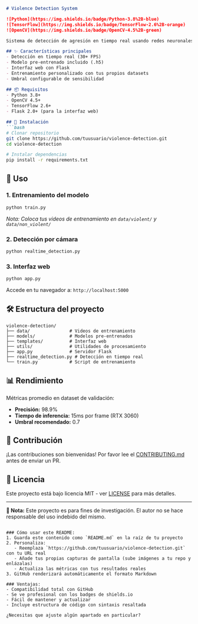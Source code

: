 ```markdown
# Violence Detection System

![Python](https://img.shields.io/badge/Python-3.8%2B-blue)
![TensorFlow](https://img.shields.io/badge/TensorFlow-2.6%2B-orange)
![OpenCV](https://img.shields.io/badge/OpenCV-4.5%2B-green)

Sistema de detección de agresión en tiempo real usando redes neuronales convolucionales inspiradas en YOLO. Procesa flujo de video desde cámaras IP o webcams para identificar comportamientos violentos.

## ✨ Características principales
- Detección en tiempo real (30+ FPS)
- Modelo pre-entrenado incluido (.h5)
- Interfaz web con Flask
- Entrenamiento personalizado con tus propios datasets
- Umbral configurable de sensibilidad

## 📦 Requisitos
- Python 3.8+
- OpenCV 4.5+
- TensorFlow 2.6+
- Flask 2.0+ (para la interfaz web)

## 🚀 Instalación
```bash
# Clonar repositorio
git clone https://github.com/tuusuario/violence-detection.git
cd violence-detection

# Instalar dependencias
pip install -r requirements.txt
```

## 🎯 Uso

### 1. Entrenamiento del modelo
```bash
python train.py
```
*Nota: Coloca tus videos de entrenamiento en `data/violent/` y `data/non_violent/`*

### 2. Detección por cámara
```bash
python realtime_detection.py
```

### 3. Interfaz web
```bash
python app.py
```
Accede en tu navegador a: `http://localhost:5000`

## 🛠 Estructura del proyecto
```
violence-detection/
├── data/               # Videos de entrenamiento
├── models/             # Modelos pre-entrenados
├── templates/          # Interfaz web
├── utils/              # Utilidades de procesamiento
├── app.py              # Servidor Flask
├── realtime_detection.py # Detección en tiempo real
└── train.py            # Script de entrenamiento
```

## 📊 Rendimiento
Métricas promedio en dataset de validación:
- **Precisión:** 98.9%
- **Tiempo de inferencia:** 15ms por frame (RTX 3060)
- **Umbral recomendado:** 0.7

## 🤝 Contribución
¡Las contribuciones son bienvenidas! Por favor lee el [CONTRIBUTING.md](CONTRIBUTING.md) antes de enviar un PR.

## 📜 Licencia
Este proyecto está bajo licencia MIT - ver [LICENSE](LICENSE) para más detalles.

---

**📌 Nota:** Este proyecto es para fines de investigación. El autor no se hace responsable del uso indebido del mismo.
```

### Cómo usar este README:
1. Guarda este contenido como `README.md` en la raíz de tu proyecto
2. Personaliza:
   - Reemplaza `https://github.com/tuusuario/violence-detection.git` con tu URL real
   - Añade tus propias capturas de pantalla (sube imágenes a tu repo y enlázalas)
   - Actualiza las métricas con tus resultados reales
3. GitHub renderizará automáticamente el formato Markdown

### Ventajas:
- Compatibilidad total con GitHub
- Se ve profesional con los badges de shields.io
- Fácil de mantener y actualizar
- Incluye estructura de código con sintaxis resaltada

¿Necesitas que ajuste algún apartado en particular?

